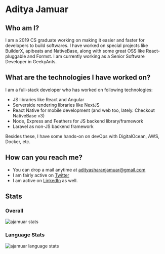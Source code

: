 # Aditya Jamuar
## Who am I?
I am a 2019 CS graduate working on making it easier and faster for developers to build softwares. I have worked on special projects like BuilderX, apibeats and NativeBase, along with some great OSS like React-pluggable and Formst. I am currently working as a Senior Software Developer in GeekyAnts.
## What are the technologies I have worked on?
I am a full-stack developer who has worked on following technologies:
- JS libraries like React and Angular
- Serverside rendering libraries like NextJS
- React Native for mobile development (and web too, lately. Checkout NativeBase v3)
- Node, Express and Feathers for JS backend library/framework
- Laravel as non-JS backend framework

Besides these, I have some hands-on on devOps with DigitalOcean, AWS, Docker, etc.
## How can you reach me?
- You can drop a mail anytime at adityasharanjamuar@gmail.com
- I am fairly active on [Twitter](https://twitter.com/GeekJamuar)
- I am active on [LinkedIn](https://www.linkedin.com/in/asjamuar/) as well.

## Stats
### Overall
<p>
  <img src="https://github-readme-stats.vercel.app/api?username=ajamuar&show_icons=true&locale=en" alt="ajamuar stats" />
</p>

### Language Stats
<p>
  <img src="https://github-readme-stats.vercel.app/api/top-langs?username=ajamuar&show_icons=true&locale=en&layout=compact" alt="ajamuar language stats" />
</p>
